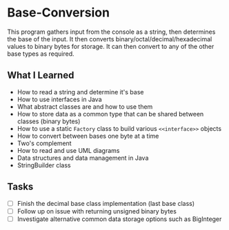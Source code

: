 # Base-Conversion
This program gathers input from the console as a string, then determines the base of the input. It then converts binary/octal/decimal/hexadecimal values to binary bytes for storage. It can then convert to any of the other base types as required.

## What I Learned
* How to read a string and determine it's base
* How to use interfaces in Java
* What abstract classes are and how to use them
* How to store data as a common type that can be shared between classes (binary bytes)
* How to use a static `Factory` class to build various `<<interface>>` objects
* How to convert between bases one byte at a time
* Two's complement
* How to read and use UML diagrams
* Data structures and data management in Java
* StringBuilder class

## Tasks
- [ ] Finish the decimal base class implementation (last base class)
- [ ] Follow up on issue with returning unsigned binary bytes
- [ ] Investigate alternative common data storage options such as BigInteger
